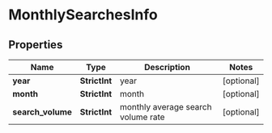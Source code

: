 # MonthlySearchesInfo


## Properties

| Name | Type | Description | Notes |
|------------ | ------------- | ------------- | -------------|
**year** | **StrictInt** | year |[optional]|
**month** | **StrictInt** | month |[optional]|
**search_volume** | **StrictInt** | monthly average search volume rate |[optional]|